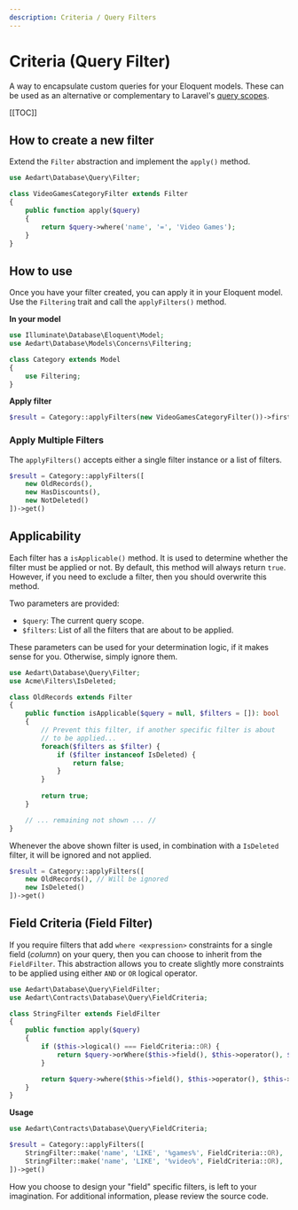 ```yaml
---
description: Criteria / Query Filters
---
```


# Criteria (Query Filter)

A way to encapsulate custom queries for your Eloquent models. These can be used as an alternative or complementary to Laravel's [query scopes](https://laravel.com/docs/8.x/eloquent#query-scopes). 

[[TOC]]

## How to create a new filter

Extend the `Filter` abstraction and implement the `apply()` method.

```php
use Aedart\Database\Query\Filter;

class VideoGamesCategoryFilter extends Filter
{
    public function apply($query)
    {
        return $query->where('name', '=', 'Video Games');
    }
}
```

## How to use

Once you have your filter created, you can apply it in your Eloquent model.
Use the `Filtering` trait and call the `applyFilters()` method.

**In your model**

```php
use Illuminate\Database\Eloquent\Model;
use Aedart\Database\Models\Concerns\Filtering;

class Category extends Model
{
    use Filtering;
}
```

**Apply filter**

```php
$result = Category::applyFilters(new VideoGamesCategoryFilter())->first();
```

### Apply Multiple Filters

The `applyFilters()` accepts either a single filter instance or a list of filters.

```php
$result = Category::applyFilters([
    new OldRecords(),
    new HasDiscounts(),
    new NotDeleted()
])->get()
```

## Applicability

Each filter has a `isApplicable()` method. It is used to determine whether the filter must be applied or not.
By default, this method will always return `true`. However, if you need to exclude a filter, then you should overwrite this method.

Two parameters are provided:

* `$query`: The current query scope.
* `$filters`: List of all the filters that are about to be applied.

These parameters can be used for your determination logic, if it makes sense for you. Otherwise, simply ignore them. 

```php
use Aedart\Database\Query\Filter;
use Acme\Filters\IsDeleted;

class OldRecords extends Filter
{
    public function isApplicable($query = null, $filters = []): bool
    {
        // Prevent this filter, if another specific filter is about
        // to be applied...
        foreach($filters as $filter) {
            if ($filter instanceof IsDeleted) {
                return false;
            }
        }
        
        return true;
    }

    // ... remaining not shown ... //
}
```

Whenever the above shown filter is used, in combination with a `IsDeleted` filter, it will be ignored and not applied.

```php
$result = Category::applyFilters([
    new OldRecords(), // Will be ignored
    new IsDeleted()
])->get()
```

## Field Criteria (Field Filter)

If you require filters that add `where <expression>` constraints for a single field (_column_) on your query, then you can choose to inherit from the `FieldFilter`.
This abstraction allows you to create slightly more constraints to be applied using either `AND` or `OR` logical operator.

```php
use Aedart\Database\Query\FieldFilter;
use Aedart\Contracts\Database\Query\FieldCriteria;

class StringFilter extends FieldFilter
{
    public function apply($query)
    {
        if ($this->logical() === FieldCriteria::OR) {
            return $query->orWhere($this->field(), $this->operator(), $this->value());
        }

        return $query->where($this->field(), $this->operator(), $this->value());
    }
}
```

**Usage**

```php
use Aedart\Contracts\Database\Query\FieldCriteria;

$result = Category::applyFilters([
    StringFilter::make('name', 'LIKE', '%games%', FieldCriteria::OR),
    StringFilter::make('name', 'LIKE', '%video%', FieldCriteria::OR),
])->get()
```

How you choose to design your "field" specific filters, is left to your imagination.
For additional information, please review the source code.
